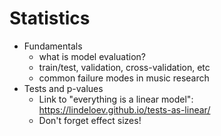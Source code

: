 # Statistics

- Fundamentals
    - what is model evaluation?
    - train/test, validation, cross-validation, etc
    - common failure modes in music research
- Tests and p-values
    - Link to "everything is a linear model": https://lindeloev.github.io/tests-as-linear/
    - Don't forget effect sizes!

